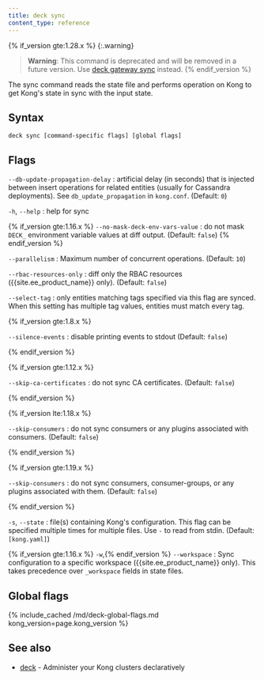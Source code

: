 ```yaml
---
title: deck sync
content_type: reference
---
```


{% if_version gte:1.28.x %}
{:.warning}
> **Warning**: This command is deprecated and will be removed in a future version.
Use [deck gateway sync](/deck/{{page.kong_version}}/reference/deck_gateway_sync/) instead.
{% endif_version %}

The sync command reads the state file and performs operation on Kong
to get Kong's state in sync with the input state.

## Syntax

```
deck sync [command-specific flags] [global flags]
```

## Flags

`--db-update-propagation-delay`
:  artificial delay (in seconds) that is injected between insert operations
for related entities (usually for Cassandra deployments).
See `db_update_propagation` in `kong.conf`. (Default: `0`)

`-h`, `--help`
:  help for sync 

{% if_version gte:1.16.x %}
`--no-mask-deck-env-vars-value`
:  do not mask `DECK_` environment variable values at diff output. (Default: `false`)
{% endif_version %}

`--parallelism`
:  Maximum number of concurrent operations. (Default: `10`)

`--rbac-resources-only`
:  diff only the RBAC resources ({{site.ee_product_name}} only). (Default: `false`)

`--select-tag`
:  only entities matching tags specified via this flag are synced.
When this setting has multiple tag values, entities must match every tag.

{% if_version gte:1.8.x %}

`--silence-events`
:  disable printing events to stdout (Default: `false`)

{% endif_version %}

{% if_version gte:1.12.x %}

`--skip-ca-certificates`
:  do not sync CA certificates. (Default: `false`)

{% endif_version %}

{% if_version lte:1.18.x %}

`--skip-consumers`
:  do not sync consumers or any plugins associated with consumers. (Default: `false`)

{% endif_version %}

{% if_version gte:1.19.x %}

`--skip-consumers`
:   do not sync consumers, consumer-groups, or any plugins associated with them. (Default: `false`)

{% endif_version %}

`-s`, `--state`
:  file(s) containing Kong's configuration.
This flag can be specified multiple times for multiple files.
Use `-` to read from stdin. (Default: `[kong.yaml]`)


{% if_version gte:1.16.x %} `-w`,{% endif_version %} `--workspace`
:  Sync configuration to a specific workspace ({{site.ee_product_name}} only).
This takes precedence over `_workspace` fields in state files.

## Global flags

{% include_cached /md/deck-global-flags.md kong_version=page.kong_version %}

## See also

* [deck](/deck/{{page.kong_version}}/reference/deck/)	 - Administer your Kong clusters declaratively
